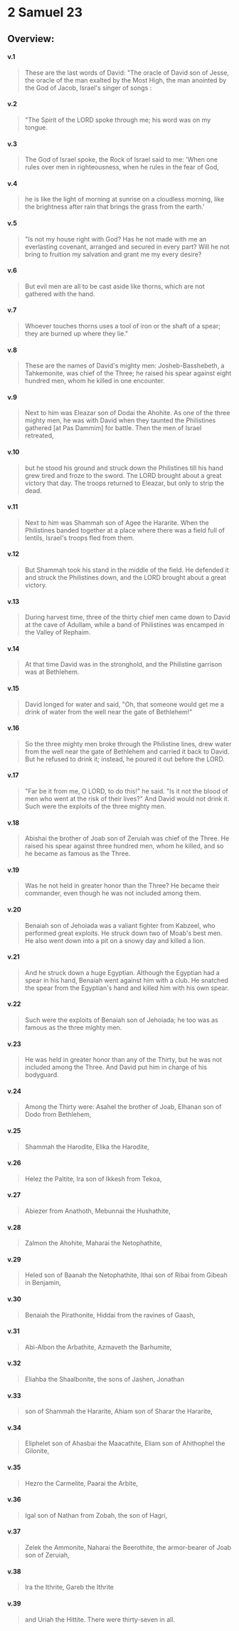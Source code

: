 # 2 Samuel 23

## Overview:


#### v.1
>These are the last words of David: "The oracle of David son of Jesse, the oracle of the man exalted by the Most High, the man anointed by the God of Jacob, Israel's singer of songs :

#### v.2
>"The Spirit of the LORD spoke through me; his word was on my tongue.

#### v.3
>The God of Israel spoke, the Rock of Israel said to me: 'When one rules over men in righteousness, when he rules in the fear of God,

#### v.4
>he is like the light of morning at sunrise on a cloudless morning, like the brightness after rain that brings the grass from the earth.'

#### v.5
>"Is not my house right with God? Has he not made with me an everlasting covenant, arranged and secured in every part? Will he not bring to fruition my salvation and grant me my every desire?

#### v.6
>But evil men are all to be cast aside like thorns, which are not gathered with the hand.

#### v.7
>Whoever touches thorns uses a tool of iron or the shaft of a spear; they are burned up where they lie."

#### v.8
>These are the names of David's mighty men: Josheb-Basshebeth, a Tahkemonite, was chief of the Three; he raised his spear against eight hundred men, whom he killed in one encounter.

#### v.9
>Next to him was Eleazar son of Dodai the Ahohite. As one of the three mighty men, he was with David when they taunted the Philistines gathered \[at Pas Dammim\] for battle. Then the men of Israel retreated,

#### v.10
>but he stood his ground and struck down the Philistines till his hand grew tired and froze to the sword. The LORD brought about a great victory that day. The troops returned to Eleazar, but only to strip the dead.

#### v.11
>Next to him was Shammah son of Agee the Hararite. When the Philistines banded together at a place where there was a field full of lentils, Israel's troops fled from them.

#### v.12
>But Shammah took his stand in the middle of the field. He defended it and struck the Philistines down, and the LORD brought about a great victory.

#### v.13
>During harvest time, three of the thirty chief men came down to David at the cave of Adullam, while a band of Philistines was encamped in the Valley of Rephaim.

#### v.14
>At that time David was in the stronghold, and the Philistine garrison was at Bethlehem.

#### v.15
>David longed for water and said, "Oh, that someone would get me a drink of water from the well near the gate of Bethlehem!"

#### v.16
>So the three mighty men broke through the Philistine lines, drew water from the well near the gate of Bethlehem and carried it back to David. But he refused to drink it; instead, he poured it out before the LORD.

#### v.17
>"Far be it from me, O LORD, to do this!" he said. "Is it not the blood of men who went at the risk of their lives?" And David would not drink it. Such were the exploits of the three mighty men.

#### v.18
>Abishai the brother of Joab son of Zeruiah was chief of the Three. He raised his spear against three hundred men, whom he killed, and so he became as famous as the Three.

#### v.19
>Was he not held in greater honor than the Three? He became their commander, even though he was not included among them.

#### v.20
>Benaiah son of Jehoiada was a valiant fighter from Kabzeel, who performed great exploits. He struck down two of Moab's best men. He also went down into a pit on a snowy day and killed a lion.

#### v.21
>And he struck down a huge Egyptian. Although the Egyptian had a spear in his hand, Benaiah went against him with a club. He snatched the spear from the Egyptian's hand and killed him with his own spear.

#### v.22
>Such were the exploits of Benaiah son of Jehoiada; he too was as famous as the three mighty men.

#### v.23
>He was held in greater honor than any of the Thirty, but he was not included among the Three. And David put him in charge of his bodyguard.

#### v.24
>Among the Thirty were: Asahel the brother of Joab, Elhanan son of Dodo from Bethlehem,

#### v.25
>Shammah the Harodite, Elika the Harodite,

#### v.26
>Helez the Paltite, Ira son of Ikkesh from Tekoa,

#### v.27
>Abiezer from Anathoth, Mebunnai the Hushathite,

#### v.28
>Zalmon the Ahohite, Maharai the Netophathite,

#### v.29
>Heled son of Baanah the Netophathite, Ithai son of Ribai from Gibeah in Benjamin,

#### v.30
>Benaiah the Pirathonite, Hiddai from the ravines of Gaash,

#### v.31
>Abi-Albon the Arbathite, Azmaveth the Barhumite,

#### v.32
>Eliahba the Shaalbonite, the sons of Jashen, Jonathan

#### v.33
>son of Shammah the Hararite, Ahiam son of Sharar the Hararite,

#### v.34
>Eliphelet son of Ahasbai the Maacathite, Eliam son of Ahithophel the Gilonite,

#### v.35
>Hezro the Carmelite, Paarai the Arbite,

#### v.36
>Igal son of Nathan from Zobah, the son of Hagri,

#### v.37
>Zelek the Ammonite, Naharai the Beerothite, the armor-bearer of Joab son of Zeruiah,

#### v.38
>Ira the Ithrite, Gareb the Ithrite

#### v.39
>and Uriah the Hittite. There were thirty-seven in all.



